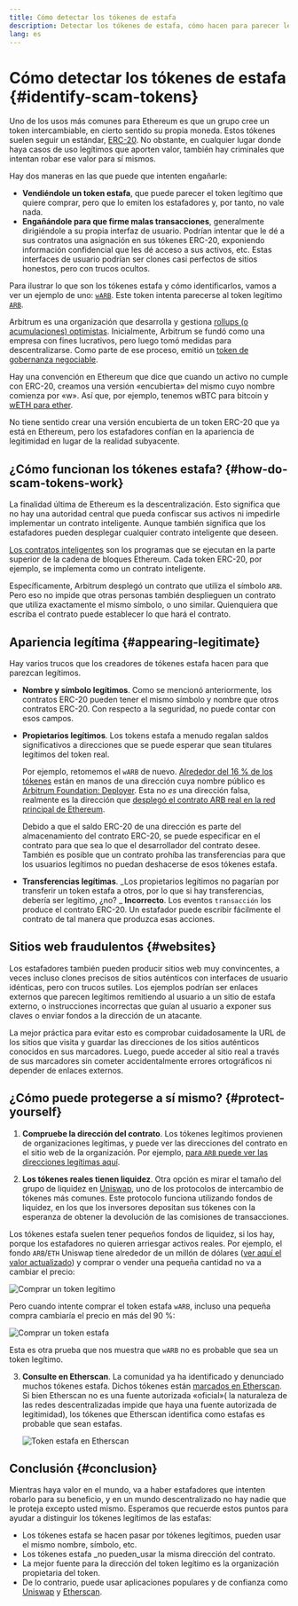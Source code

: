 ```yaml
---
title: Cómo detectar los tókenes de estafa
description: Detectar los tókenes de estafa, cómo hacen para parecer legítimos y cómo evitarlos.
lang: es
---
```


# Cómo detectar los tókenes de estafa {#identify-scam-tokens}

Uno de los usos más comunes para Ethereum es que un grupo cree un token intercambiable, en cierto sentido su propia moneda. Estos tókenes suelen seguir un estándar, [ERC-20](/developers/docs/standards/tokens/erc-20/). No obstante, en cualquier lugar donde haya casos de uso legítimos que aporten valor, también hay criminales que intentan robar ese valor para sí mismos.

Hay dos maneras en las que puede que intenten engañarle:

- **Vendiéndole un token estafa**, que puede parecer el token legítimo que quiere comprar, pero que lo emiten los estafadores y, por tanto, no vale nada.
- **Engañándole para que firme malas transacciones**, generalmente dirigiéndole a su propia interfaz de usuario. Podrían intentar que le dé a sus contratos una asignación en sus tókenes ERC-20, exponiendo información confidencial que les dé acceso a sus activos, etc. Estas interfaces de usuario podrían ser clones casi perfectos de sitios honestos, pero con trucos ocultos.

Para ilustrar lo que son los tókenes estafa y cómo identificarlos, vamos a ver un ejemplo de uno: [`wARB`](https://etherscan.io/token/0xb047c8032b99841713b8e3872f06cf32beb27b82). Este token intenta parecerse al token legítimo [`ARB`](https://etherscan.io/address/0xb50721bcf8d664c30412cfbc6cf7a15145234ad1).

<ExpandableCard
title="¿Qué es ARB?"
contentPreview=''>

Arbitrum es una organización que desarrolla y gestiona <a href="/developers/docs/scaling/optimistic-rollups/">rollups (o acumulaciones) optimistas</a>. Inicialmente, Arbitrum se fundó como una empresa con fines lucrativos, pero luego tomó medidas para descentralizarse. Como parte de ese proceso, emitió un <a href="/dao/#token-based-based-membership">token de gobernanza negociable</a>.

</ExpandableCard>

<ExpandableCard
title="¿Por qué el token estafa se llama wARB?"
contentPreview=''>

Hay una convención en Ethereum que dice que cuando un activo no cumple con ERC-20, creamos una versión «encubierta» del mismo cuyo nombre comienza por «w». Así que, por ejemplo, tenemos wBTC para bitcoin y <a href="https://cointelegraph.com/news/what-is-wrapped-ethereum-weth-and-how-does-it-work">wETH para ether</a>.

No tiene sentido crear una versión encubierta de un token ERC-20 que ya está en Ethereum, pero los estafadores confían en la apariencia de legitimidad en lugar de la realidad subyacente.

</ExpandableCard>

## ¿Cómo funcionan los tókenes estafa? {#how-do-scam-tokens-work}

La finalidad última de Ethereum es la descentralización. Esto significa que no hay una autoridad central que pueda confiscar sus activos ni impedirle implementar un contrato inteligente. Aunque también significa que los estafadores pueden desplegar cualquier contrato inteligente que deseen.

<ExpandableCard
title="¿Qué son los contratos inteligentes?"
contentPreview=''>

<a href="/developers/docs/smart-contracts/">Los contratos inteligentes</a> son los programas que se ejecutan en la parte superior de la cadena de bloques Ethereum. Cada token ERC-20, por ejemplo, se implementa como un contrato inteligente.

</ExpandableCard>

Específicamente, Arbitrum desplegó un contrato que utiliza el símbolo `ARB`. Pero eso no impide que otras personas también desplieguen un contrato que utiliza exactamente el mismo símbolo, o uno similar. Quienquiera que escriba el contrato puede establecer lo que hará el contrato.

## Apariencia legítima {#appearing-legitimate}

Hay varios trucos que los creadores de tókenes estafa hacen para que parezcan legítimos.

- **Nombre y símbolo legítimos**. Como se mencionó anteriormente, los contratos ERC-20 pueden tener el mismo símbolo y nombre que otros contratos ERC-20. Con respecto a la seguridad, no puede contar con esos campos.

- **Propietarios legítimos**. Los tokens estafa a menudo regalan saldos significativos a direcciones que se puede esperar que sean titulares legítimos del token real.

  Por ejemplo, retomemos el `wARB` de nuevo. [Alrededor del 16 % de los tókenes](https://etherscan.io/token/0xb047c8032b99841713b8e3872f06cf32beb27b82?a=0x1c8db745abe3c8162119b9ef2c13864cd1fdd72f) están en manos de una dirección cuya nombre público es [Arbitrum Foundation: Deployer](https://etherscan.io/address/0x1c8db745abe3c8162119b9ef2c13864cd1fdd72f). Esta no _es_ una dirección falsa, realmente es la dirección que [desplegó el contrato ARB real en la red principal de Ethereum](https://etherscan.io/tx/0x242b50ab4fe9896cb0439cfe6e2321d23feede7eeceb31aa2dbb46fc06ed2670).

  Debido a que el saldo ERC-20 de una dirección es parte del almacenamiento del contrato ERC-20, se puede especificar en el contrato para que sea lo que el desarrollador del contrato desee. También es posible que un contrato prohíba las transferencias para que los usuarios legítimos no puedan deshacerse de esos tókenes estafa.

- **Transferencias legítimas**. _Los propietarios legítimos no pagarían por transferir un token estafa a otros, por lo que si hay transferencias, debería ser legítimo, ¿no? _ **Incorrecto**. Los eventos `transacción` los produce el contrato ERC-20. Un estafador puede escribir fácilmente el contrato de tal manera que produzca esas acciones.

## Sitios web fraudulentos {#websites}

Los estafadores también pueden producir sitios web muy convincentes, a veces incluso clones precisos de sitios auténticos con interfaces de usuario idénticas, pero con trucos sutiles. Los ejemplos podrían ser enlaces externos que parecen legítimos remitiendo al usuario a un sitio de estafa externo, o instrucciones incorrectas que guían al usuario a exponer sus claves o enviar fondos a la dirección de un atacante.

La mejor práctica para evitar esto es comprobar cuidadosamente la URL de los sitios que visita y guardar las direcciones de los sitios auténticos conocidos en sus marcadores. Luego, puede acceder al sitio real a través de sus marcadores sin cometer accidentalmente errores ortográficos ni depender de enlaces externos.

## ¿Cómo puede protegerse a sí mismo? {#protect-yourself}

1. **Compruebe la dirección del contrato**. Los tókenes legítimos provienen de organizaciones legítimas, y puede ver las direcciones del contrato en el sitio web de la organización. Por ejemplo, [para `ARB` puede ver las direcciones legítimas aquí](https://docs.arbitrum.foundation/deployment-addresses#token).

2. **Los tókenes reales tienen liquidez**. Otra opción es mirar el tamaño del grupo de liquidez en [Uniswap](https://uniswap.org/), uno de los protocolos de intercambio de tókenes más comunes. Este protocolo funciona utilizando fondos de liquidez, en los que los inversores depositan sus tókenes con la esperanza de obtener la devolución de las comisiones de transacciones.

Los tókenes estafa suelen tener pequeños fondos de liquidez, si los hay, porque los estafadores no quieren arriesgar activos reales. Por ejemplo, el fondo `ARB`/`ETH` Uniswap tiene alrededor de un millón de dólares ([ver aquí el valor actualizado](https://info.uniswap.org/#/pools/0x755e5a186f0469583bd2e80d1216e02ab88ec6ca)) y comprar o vender una pequeña cantidad no va a cambiar el precio:

![Comprar un token legítimo](./uniswap-real.png)

Pero cuando intente comprar el token estafa `wARB`, incluso una pequeña compra cambiaría el precio en más del 90 %:

![Comprar un token estafa](./uniswap-scam.png)

Esta es otra prueba que nos muestra que `wARB` no es probable que sea un token legítimo.

3. **Consulte en Etherscan**. La comunidad ya ha identificado y denunciado muchos tókenes estafa. Dichos tókenes están [marcados en Etherscan](https://info.etherscan.com/etherscan-token-reputation/). Si bien Etherscan no es una fuente autorizada «oficial»( la naturaleza de las redes descentralizadas impide que haya una fuente autorizada de legitimidad), los tókenes que Etherscan identifica como estafas es probable que sean estafas.

   ![Token estafa en Etherscan](./etherscan-scam.png)

## Conclusión {#conclusion}

Mientras haya valor en el mundo, va a haber estafadores que intenten robarlo para su beneficio, y en un mundo descentralizado no hay nadie que le proteja excepto usted mismo. Esperamos que recuerde estos puntos para ayudar a distinguir los tókenes legítimos de las estafas:

- Los tókenes estafa se hacen pasar por tókenes legítimos, pueden usar el mismo nombre, símbolo, etc.
- Los tókenes estafa \_no pueden_usar la misma dirección del contrato.
- La mejor fuente para la dirección del token legítimo es la organización propietaria del token.
- De lo contrario, puede usar aplicaciones populares y de confianza como [Uniswap](https://app.uniswap.org/#/swap) y [Etherscan](https://etherscan.io/).
